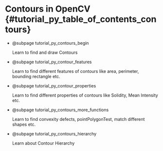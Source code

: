 Contours in OpenCV {#tutorial_py_table_of_contents_contours}
==================

-   @subpage tutorial_py_contours_begin

    Learn to find and draw Contours

-   @subpage tutorial_py_contour_features

    Learn to find different features of contours like area, perimeter, bounding rectangle etc.

-   @subpage tutorial_py_contour_properties

    Learn to find different properties of contours like Solidity, Mean Intensity etc.

-   @subpage tutorial_py_contours_more_functions

    Learn to find convexity defects, pointPolygonTest, match different shapes etc.

-   @subpage tutorial_py_contours_hierarchy

    Learn about Contour Hierarchy

